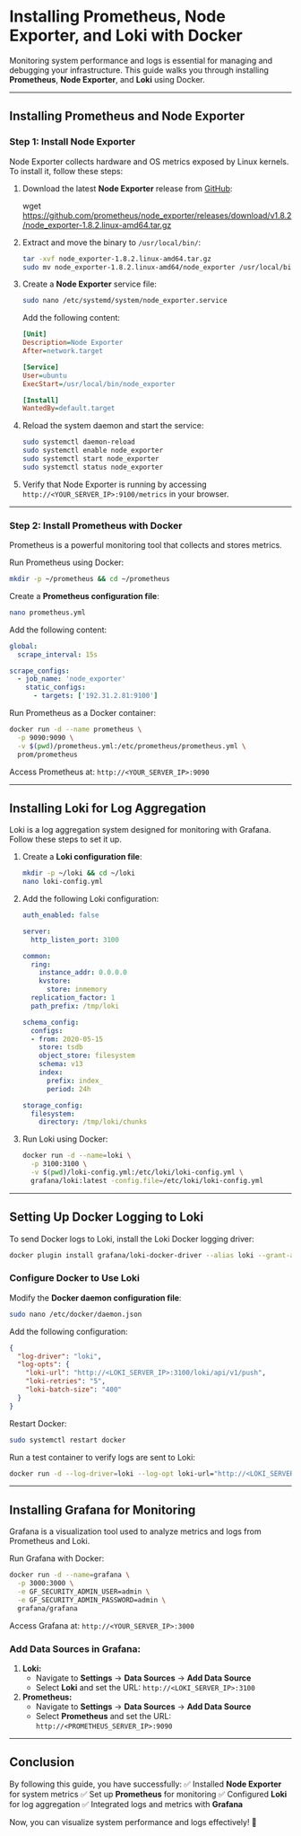 # Installing Prometheus, Node Exporter, and Loki with Docker

Monitoring system performance and logs is essential for managing and debugging your infrastructure. This guide walks you through installing **Prometheus**, **Node Exporter**, and **Loki** using Docker.

---

## Installing Prometheus and Node Exporter

### Step 1: Install Node Exporter

Node Exporter collects hardware and OS metrics exposed by Linux kernels. To install it, follow these steps:

1. Download the latest **Node Exporter** release from [GitHub](https://github.com/prometheus/node_exporter/releases):
   
   wget https://github.com/prometheus/node_exporter/releases/download/v1.8.2/node_exporter-1.8.2.linux-amd64.tar.gz
   
2. Extract and move the binary to `/usr/local/bin/`:
   ```sh
   tar -xvf node_exporter-1.8.2.linux-amd64.tar.gz
   sudo mv node_exporter-1.8.2.linux-amd64/node_exporter /usr/local/bin/
   ```
3. Create a **Node Exporter** service file:
   ```sh
   sudo nano /etc/systemd/system/node_exporter.service
   ```
   Add the following content:
   ```ini
   [Unit]
   Description=Node Exporter
   After=network.target

   [Service]
   User=ubuntu
   ExecStart=/usr/local/bin/node_exporter

   [Install]
   WantedBy=default.target
   ```
4. Reload the system daemon and start the service:
   ```sh
   sudo systemctl daemon-reload
   sudo systemctl enable node_exporter
   sudo systemctl start node_exporter
   sudo systemctl status node_exporter
   ```
5. Verify that Node Exporter is running by accessing `http://<YOUR_SERVER_IP>:9100/metrics` in your browser.

---

### Step 2: Install Prometheus with Docker

Prometheus is a powerful monitoring tool that collects and stores metrics.

Run Prometheus using Docker:
```sh
mkdir -p ~/prometheus && cd ~/prometheus
```
Create a **Prometheus configuration file**:
```sh
nano prometheus.yml
```
Add the following content:
```yaml
global:
  scrape_interval: 15s

scrape_configs:
  - job_name: 'node_exporter'
    static_configs:
      - targets: ['192.31.2.81:9100']
```
Run Prometheus as a Docker container:
```sh
docker run -d --name prometheus \
  -p 9090:9090 \
  -v $(pwd)/prometheus.yml:/etc/prometheus/prometheus.yml \
  prom/prometheus
```
Access Prometheus at: `http://<YOUR_SERVER_IP>:9090`

---

## Installing Loki for Log Aggregation

Loki is a log aggregation system designed for monitoring with Grafana. Follow these steps to set it up.

1. Create a **Loki configuration file**:
   ```sh
   mkdir -p ~/loki && cd ~/loki
   nano loki-config.yml
   ```
2. Add the following Loki configuration:
   ```yaml
   auth_enabled: false

   server:
     http_listen_port: 3100

   common:
     ring:
       instance_addr: 0.0.0.0
       kvstore:
         store: inmemory
     replication_factor: 1
     path_prefix: /tmp/loki

   schema_config:
     configs:
     - from: 2020-05-15
       store: tsdb
       object_store: filesystem
       schema: v13
       index:
         prefix: index_
         period: 24h

   storage_config:
     filesystem:
       directory: /tmp/loki/chunks
   ```
3. Run Loki using Docker:
   ```sh
   docker run -d --name=loki \
     -p 3100:3100 \
     -v $(pwd)/loki-config.yml:/etc/loki/loki-config.yml \
     grafana/loki:latest -config.file=/etc/loki/loki-config.yml
   ```

---

## Setting Up Docker Logging to Loki

To send Docker logs to Loki, install the Loki Docker logging driver:
```sh
docker plugin install grafana/loki-docker-driver --alias loki --grant-all-permissions
```

### Configure Docker to Use Loki
Modify the **Docker daemon configuration file**:
```sh
sudo nano /etc/docker/daemon.json
```
Add the following configuration:
```json
{
  "log-driver": "loki",
  "log-opts": {
    "loki-url": "http://<LOKI_SERVER_IP>:3100/loki/api/v1/push",
    "loki-retries": "5",
    "loki-batch-size": "400"
  }
}
```
Restart Docker:
```sh
sudo systemctl restart docker
```

Run a test container to verify logs are sent to Loki:
```sh
docker run -d --log-driver=loki --log-opt loki-url="http://<LOKI_SERVER_IP>:3100/loki/api/v1/push" --name test-container alpine echo "Hello Loki"
```

---

## Installing Grafana for Monitoring

Grafana is a visualization tool used to analyze metrics and logs from Prometheus and Loki.

Run Grafana with Docker:
```sh
docker run -d --name=grafana \
  -p 3000:3000 \
  -e GF_SECURITY_ADMIN_USER=admin \
  -e GF_SECURITY_ADMIN_PASSWORD=admin \
  grafana/grafana
```

Access Grafana at: `http://<YOUR_SERVER_IP>:3000`

### Add Data Sources in Grafana:
1. **Loki:**
   - Navigate to **Settings** → **Data Sources** → **Add Data Source**
   - Select **Loki** and set the URL: `http://<LOKI_SERVER_IP>:3100`
2. **Prometheus:**
   - Navigate to **Settings** → **Data Sources** → **Add Data Source**
   - Select **Prometheus** and set the URL: `http://<PROMETHEUS_SERVER_IP>:9090`

---

## Conclusion

By following this guide, you have successfully:
✅ Installed **Node Exporter** for system metrics
✅ Set up **Prometheus** for monitoring
✅ Configured **Loki** for log aggregation
✅ Integrated logs and metrics with **Grafana**

Now, you can visualize system performance and logs effectively! 🚀

